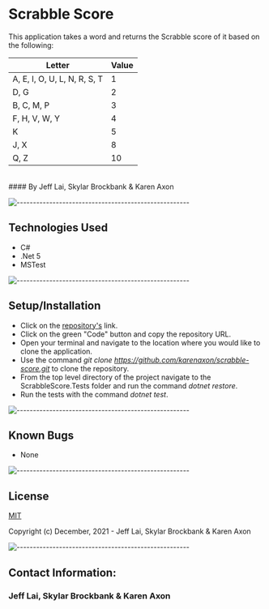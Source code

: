 # Scrabble Score
This application takes a word and returns the Scrabble score of it based on the following:

| Letter | Value |
| ----------- | ----------- |
A, E, I, O, U, L, N, R, S, T  |     1
D, G  |                             2
B, C, M, P  |                       3
F, H, V, W, Y  |                    4
K   |                               5
J, X  |                             8
Q, Z  |                             10
<br>
#### By Jeff Lai, Skylar Brockbank & Karen Axon

![-----------------------------------------------------](https://raw.githubusercontent.com/andreasbm/readme/master/assets/lines/aqua.png)

## Technologies Used
* C#
* .Net 5
* MSTest

![-----------------------------------------------------](https://raw.githubusercontent.com/andreasbm/readme/master/assets/lines/aqua.png)

## Setup/Installation 
* Click on the [repository's](https://github.com/karenaxon/scrabble-score.git) link.
* Click on the green "Code" button and copy the repository URL.
* Open your terminal and navigate to the location where you would like to clone the application.
* Use the command _git clone https://github.com/karenaxon/scrabble-score.git_ to clone the repository.
* From the top level directory of the project navigate to the ScrabbleScore.Tests folder and run the command _dotnet restore_.
* Run the tests with the command _dotnet test_.		

![-----------------------------------------------------](https://raw.githubusercontent.com/andreasbm/readme/master/assets/lines/aqua.png)

## Known Bugs
* None

![-----------------------------------------------------](https://raw.githubusercontent.com/andreasbm/readme/master/assets/lines/aqua.png)

## License

[MIT](https://choosealicense.com/licenses/mit/)

Copyright (c) December, 2021 -  Jeff Lai, Skylar Brockbank & Karen Axon

![-----------------------------------------------------](https://raw.githubusercontent.com/andreasbm/readme/master/assets/lines/aqua.png)


## Contact Information:

<h3>Jeff Lai, Skylar Brockbank & Karen Axon</h3>
